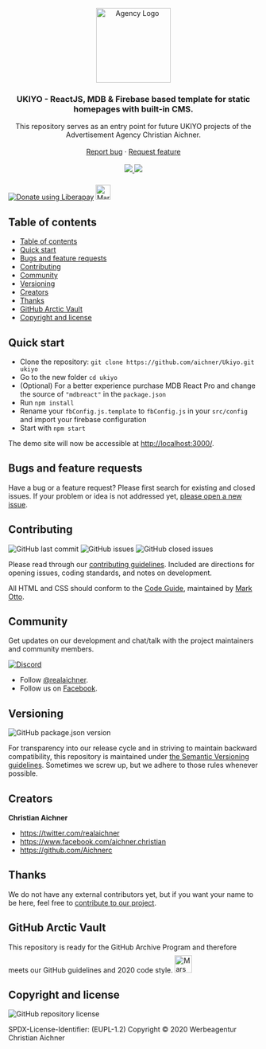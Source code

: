 <p align="center">
  <a href="https://www.aichner-christian.com/" target="_blank" rel="noopener noreferrer">
    <img src="https://github.com/aichner/Ukiyo/blob/master/src/assets/content/h150.jpg?raw=true" alt="Agency Logo" height="150" style="max-width: 100%" />
  </a>
</p>

<h3 align="center">UKIYO - ReactJS, MDB & Firebase based template for static homepages with built-in CMS.</h3>

<p align="center">
  This repository serves as an entry point for future UKIYO projects of the Advertisement Agency Christian Aichner.
  <br>
  <br>
  <a href="https://github.com/aichner/Ukiyo/issues/new?template=bug_report.md">Report bug</a>
  ·
  <a href="https://github.com/aichner/Ukiyo/issues/new?template=feature_request.md">Request feature</a>
  <br>
  <br>
  <a href="https://www.codacy.com/app/aichner/Ukiyo">
    <img src="https://api.codacy.com/project/badge/Grade/579c145ee6cf4d7e8ae7c1c78a13617a" />
  </a>
  <a href="https://liberapay.com/aichner/donate">
  <img src="http://img.shields.io/liberapay/receives/aichner.svg?logo=liberapay">
  </a>
</p>

<a href="https://liberapay.com/aichner/donate"><img alt="Donate using Liberapay" src="https://liberapay.com/assets/widgets/donate.svg"></a>
<a href="https://archiveprogram.github.com/" target="_blank" rel="noopener noreferrer">
  <img src="https://www.aichner-christian.com/img/logo/code_vault.jpg" style="margin-top: 0.5rem" alt="Mars Time Logo" height="30">
</a>


## Table of contents

- [Table of contents](#table-of-contents)
- [Quick start](#quick-start)
- [Bugs and feature requests](#bugs-and-feature-requests)
- [Contributing](#contributing)
- [Community](#community)
- [Versioning](#versioning)
- [Creators](#creators)
- [Thanks](#thanks)
- [GitHub Arctic Vault](#github-arctic-vault)
- [Copyright and license](#copyright-and-license)

## [](#quick-start)Quick start

- Clone the repository: `git clone https://github.com/aichner/Ukiyo.git ukiyo`
- Go to the new folder `cd ukiyo`
- (Optional) For a better experience purchase MDB React Pro and change the source of `"mdbreact"` in the `package.json`
- Run `npm install`
- Rename your `fbConfig.js.template` to `fbConfig.js` in your `src/config` and import your firebase configuration
- Start with `npm start`

The demo site will now be accessible at [http://localhost:3000/](http://localhost:3000/).

## [](#bug-and-feature-requests)Bugs and feature requests

Have a bug or a feature request? Please first search for existing and closed issues. If your problem or idea is not
addressed yet, [please open a new issue](https://github.com/aichner/Ukiyo/issues/new/choose).

## [](#contributing)Contributing

![GitHub last commit](https://img.shields.io/github/last-commit/aichner/Ukiyo)
![GitHub issues](https://img.shields.io/github/issues-raw/aichner/Ukiyo)
![GitHub closed issues](https://img.shields.io/github/issues-closed-raw/aichner/Ukiyo?color=green)

Please read through our
[contributing guidelines](https://github.com/aichner/Ukiyo/blob/master/CONTRIBUTING.md). Included are
directions for opening issues, coding standards, and notes on development.

All HTML and CSS should conform to the [Code Guide](https://github.com/mdo/code-guide), maintained by
[Mark Otto](https://github.com/mdo).

## [](#community)Community

Get updates on our development and chat/talk with the project maintainers and community members.

[![Discord][discord-badge]][discord]

- Follow [@realaichner](https://twitter.com/realaichner).
- Follow us on [Facebook](https://www.facebook.com/werbeagentur.aichner).

## [](#versioning)Versioning

![GitHub package.json version](https://img.shields.io/github/package-json/v/aichner/Ukiyo)

For transparency into our release cycle and in striving to maintain backward compatibility, this repository is
maintained under [the Semantic Versioning guidelines](https://semver.org/). Sometimes we screw up, but we adhere to
those rules whenever possible.

## [](#creators)Creators

**Christian Aichner**

- <https://twitter.com/realaichner>
- <https://www.facebook.com/aichner.christian>
- <https://github.com/Aichnerc>

## [](#thanks)Thanks

We do not have any external contributors yet, but if you want your name to be here, feel free
to [contribute to our project](#contributing).

## [](#vault)GitHub Arctic Vault
This repository is ready for the GitHub Archive Program and therefore meets our GitHub guidelines and 2020 code style.
<a href="https://archiveprogram.github.com/" target="_blank" rel="noopener noreferrer">
  <img src="https://www.aichner-christian.com/img/logo/code_vault.jpg" style="margin-top: 0.5rem" alt="Mars Time Logo" height="35">
</a>

## [](#copyright-and-license)Copyright and license

![GitHub repository license](https://img.shields.io/badge/license-EUPL--1.2-blue)

SPDX-License-Identifier: (EUPL-1.2)
Copyright © 2020 Werbeagentur Christian Aichner

[discord-badge]: https://img.shields.io/badge/Discord-Join%20chat%20%E2%86%92-738bd7.svg
[discord]: https://discord.gg/dnxUJmk

